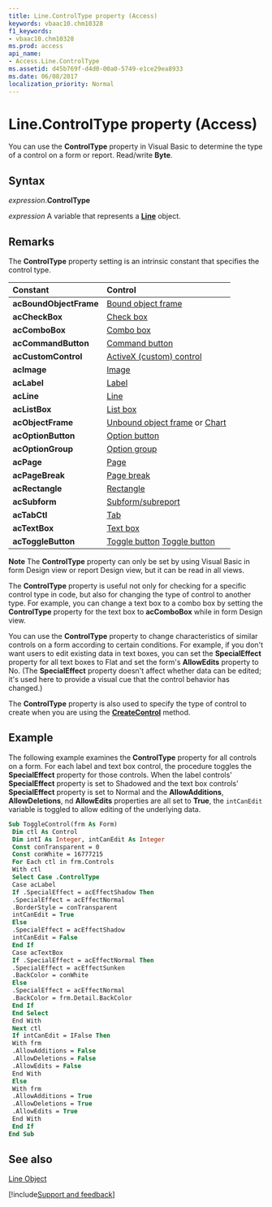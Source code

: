 ```yaml
---
title: Line.ControlType property (Access)
keywords: vbaac10.chm10328
f1_keywords:
- vbaac10.chm10328
ms.prod: access
api_name:
- Access.Line.ControlType
ms.assetid: d45b769f-d4d0-00a0-5749-e1ce29ea8933
ms.date: 06/08/2017
localization_priority: Normal
---
```



# Line.ControlType property (Access)

You can use the  **ControlType** property in Visual Basic to determine the type of a control on a form or report. Read/write **Byte**.


## Syntax

_expression_.**ControlType**

_expression_ A variable that represents a **[Line](Access.Line.md)** object.


## Remarks

The  **ControlType** property setting is an intrinsic constant that specifies the control type.



|**Constant**|**Control**|
|:-----|:-----|
|**acBoundObjectFrame**|[Bound object frame](overview/bound-object-frame-control.md)|
|**acCheckBox**|[Check box](overview/check-box-control.md)|
|**acComboBox**|[Combo box](overview/combo-box-control.md)|
|**acCommandButton**|[Command button](overview/command-button-control.md)|
|**acCustomControl**|[ActiveX (custom) control](overview/activex-control.md)|
|**acImage**|[Image](overview/image-control-misc.md)|
|**acLabel**|[Label](overview/label-control-access.md)|
|**acLine**|[Line](overview/line-control.md)|
|**acListBox**|[List box](overview/list-box-control.md)|
|**acObjectFrame**|[Unbound object frame](overview/unbound-object-frame-control.md) or [Chart](overview/chart-control.md)|
|**acOptionButton**|[Option button](overview/option-button-control.md)|
|**acOptionGroup**|[Option group](overview/option-group-control.md)|
|**acPage**|[Page](overview/page.md)|
|**acPageBreak**|[Page break](overview/page-break-control.md)|
|**acRectangle**|[Rectangle](overview/rectangle-control.md)|
|**acSubform**|[Subform/subreport](overview/subform-subreport-control.md)|
|**acTabCtl**|[Tab](overview/tab-control.md)|
|**acTextBox**|[Text box](overview/text-box-control.md)|
|**acToggleButton**|[Toggle button](overview/toggle-button-control.md) [Toggle button](overview/toggle-button-control.md)|

 **Note**  The  **ControlType** property can only be set by using Visual Basic in form Design view or report Design view, but it can be read in all views.

The  **ControlType** property is useful not only for checking for a specific control type in code, but also for changing the type of control to another type. For example, you can change a text box to a combo box by setting the **ControlType** property for the text box to **acComboBox** while in form Design view.

You can use the  **ControlType** property to change characteristics of similar controls on a form according to certain conditions. For example, if you don't want users to edit existing data in text boxes, you can set the **SpecialEffect** property for all text boxes to Flat and set the form's **AllowEdits** property to No. (The **SpecialEffect** property doesn't affect whether data can be edited; it's used here to provide a visual cue that the control behavior has changed.)

The  **ControlType** property is also used to specify the type of control to create when you are using the **[CreateControl](Access.Application.CreateControl.md)** method.


## Example

The following example examines the  **ControlType** property for all controls on a form. For each label and text box control, the procedure toggles the **SpecialEffect** property for those controls. When the label controls' **SpecialEffect** property is set to Shadowed and the text box controls' **SpecialEffect** property is set to Normal and the **AllowAdditions**, **AllowDeletions**, nd **AllowEdits** properties are all set to **True**, the `intCanEdit` variable is toggled to allow editing of the underlying data.


```vb
Sub ToggleControl(frm As Form) 
 Dim ctl As Control 
 Dim intI As Integer, intCanEdit As Integer 
 Const conTransparent = 0 
 Const conWhite = 16777215 
 For Each ctl in frm.Controls 
 With ctl 
 Select Case .ControlType 
 Case acLabel 
 If .SpecialEffect = acEffectShadow Then 
 .SpecialEffect = acEffectNormal 
 .BorderStyle = conTransparent 
 intCanEdit = True 
 Else 
 .SpecialEffect = acEffectShadow 
 intCanEdit = False 
 End If 
 Case acTextBox 
 If .SpecialEffect = acEffectNormal Then 
 .SpecialEffect = acEffectSunken 
 .BackColor = conWhite 
 Else 
 .SpecialEffect = acEffectNormal 
 .BackColor = frm.Detail.BackColor 
 End If 
 End Select 
 End With 
 Next ctl 
 If intCanEdit = IFalse Then 
 With frm 
 .AllowAdditions = False 
 .AllowDeletions = False 
 .AllowEdits = False 
 End With 
 Else 
 With frm 
 .AllowAdditions = True 
 .AllowDeletions = True 
 .AllowEdits = True 
 End With 
 End If 
End Sub
```


## See also


[Line Object](Access.Line.md)

[!include[Support and feedback](~/includes/feedback-boilerplate.md)]